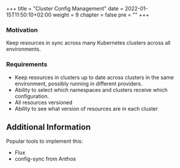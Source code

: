+++
title = "Cluster Config Management"
date = 2022-01-15T11:50:10+02:00
weight = 9
chapter = false
pre = "<b></b>"
+++

### Motivation

Keep resources in sync across many Kubernetes clusters across all environments.

### Requirements

* Keep resources in clusters up to date across clusters in the same environment, possibly running in different providers.
* Ability to select which namespaces and clusters receive which configuration.
* All resources versioned
* Ability to see what version of resources are in each cluster

## Additional Information

Popular tools to implement this:

* Flux
* config-sync from Anthos



